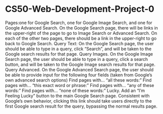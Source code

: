 # CS50-Web-Development-Project-0
Pages:one for Google Search, one for Google Image Search, and one for Google Advanced Search.
On the Google Search page, there will be links in the upper-right of the page to go to Image Search or Advanced Search. On each of the other two pages, there should be a link in the upper-right to go back to Google Search.
Query Text: On the Google Search page, the user should be able to type in a query, click “Search”, and will be taken to the Google search results for that page.
Query Images. On the Google Image Search page, the user should be able to type in a query, click a search button, and will be taken to the Google Image search results for that page.
Query Advanced. On the Google Advanced Search page, the user should be able to provide input for the following four fields (taken from Google’s own advanced search options)
Find pages with… “all these words:”
Find pages with… “this exact word or phrase:”
Find pages with… “any of these words:”
Find pages with… “none of these words:”
Lucky. Add an “I’m Feeling Lucky” button to the main Google Search page. Consistent with Google’s own behavior, clicking this link should take users directly to the first Google search result for the query, bypassing the normal results page.
